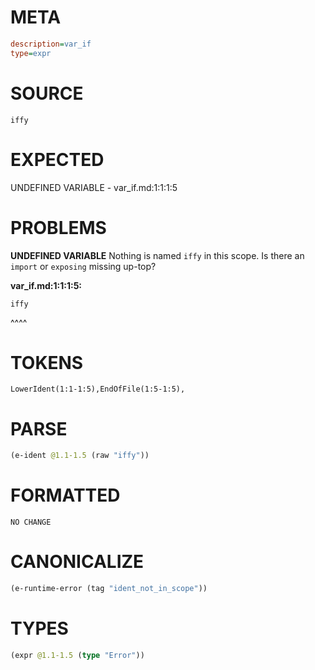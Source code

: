 # META
~~~ini
description=var_if
type=expr
~~~
# SOURCE
~~~roc
iffy
~~~
# EXPECTED
UNDEFINED VARIABLE - var_if.md:1:1:1:5
# PROBLEMS
**UNDEFINED VARIABLE**
Nothing is named `iffy` in this scope.
Is there an `import` or `exposing` missing up-top?

**var_if.md:1:1:1:5:**
```roc
iffy
```
^^^^


# TOKENS
~~~zig
LowerIdent(1:1-1:5),EndOfFile(1:5-1:5),
~~~
# PARSE
~~~clojure
(e-ident @1.1-1.5 (raw "iffy"))
~~~
# FORMATTED
~~~roc
NO CHANGE
~~~
# CANONICALIZE
~~~clojure
(e-runtime-error (tag "ident_not_in_scope"))
~~~
# TYPES
~~~clojure
(expr @1.1-1.5 (type "Error"))
~~~
